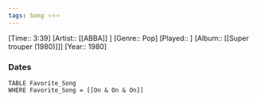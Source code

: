 ```yaml
---
tags: Song ⭐⭐⭐ 
---
```

[Time:: 3:39]
[Artist:: [[ABBA]] ]
[Genre:: Pop]
[Played:: ]
[Album:: [[Super trouper (1980)]]]
[Year:: 1980]
### Dates
````dataview
TABLE Favorite_Song
WHERE Favorite_Song = [[On & On & On]]
````